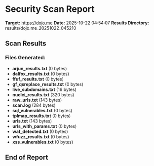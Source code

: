 # Security Scan Report

**Target:** https://dojo.me
**Date:** 2025-10-22 04:54:07
**Results Directory:** results/dojo.me_20251022_045210

## Scan Results

### Files Generated:

- **arjun_results.txt** (0 bytes)
- **dalfox_results.txt** (0 bytes)
- **ffuf_results.txt** (0 bytes)
- **gf_qsreplace_results.txt** (0 bytes)
- **live_subdomains.txt** (16 bytes)
- **nuclei_results.txt** (320 bytes)
- **raw_urls.txt** (143 bytes)
- **scan.log** (284 bytes)
- **sql_vulnerables.txt** (0 bytes)
- **tplmap_results.txt** (0 bytes)
- **urls.txt** (143 bytes)
- **urls_with_params.txt** (0 bytes)
- **waf_detected.txt** (0 bytes)
- **wfuzz_results.txt** (0 bytes)
- **xss_vulnerables.txt** (0 bytes)

## End of Report
